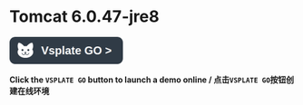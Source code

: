 # Tomcat 6.0.47-jre8

<a href="https://www.vsplate.com/?docker-compose=https://github.com/vsplate/dcenvs/tomcat/6.0.47-jre8"><img alt="VSPLATE GO" src="https://raw.githubusercontent.com/vsplate/images/master/vsgo_btn.png" width="200px"></a>

**Click the `VSPLATE GO` button to launch a demo online / 点击`VSPLATE GO`按钮创建在线环境**